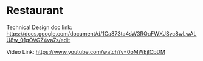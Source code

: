 # Restaurant

Technical Design doc link: https://docs.google.com/document/d/1Ca873ta4sW3RQqFWXJSyc8wLwALU8w_01gOVGZ4va7s/edit

Video Link: https://www.youtube.com/watch?v=0oMWEjlCbDM
